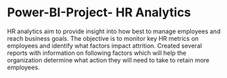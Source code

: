 # Power-BI-Project- HR Analytics

HR analytics aim to provide insight into how best to manage employees and reach business goals. 
The objective is to monitor key HR metrics on employees and identify what factors impact attrition. Created several reports with information on following factors which will help the organization determine what action they will need to take to retain more employees. 
